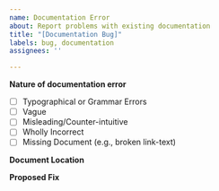 ```yaml
---
name: Documentation Error
about: Report problems with existing documentation
title: "[Documentation Bug]"
labels: bug, documentation
assignees: ''

---
```


**Nature of documentation error**

- [ ] Typographical or Grammar Errors
- [ ] Vague 
- [ ] Misleading/Counter-intuitive
- [ ] Wholly Incorrect
- [ ] Missing Document (e.g., broken link-text)

**Document Location**

<!-- Provide name of faulty document and location within the project -->

**Proposed Fix**
<!--
* For small fixes – like spelling or grammar errors – sketch/list erroneous content
* For one or two passage-level fixes, supply the current content to be replaced and proposed replacement – or create a pull request
* For wholesale changes, please create a pull request
-->
